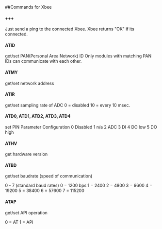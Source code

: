 ##Commands for Xbee

#### +++
Just send a ping to the connected Xbee. Xbee returns "OK" if its connected.

#### ATID
get/set PAN(Personal Area Network) ID
Only modules with matching PAN IDs can communicate with each other.

#### ATMY
get/set network address

#### ATIR
get/set sampling rate of ADC
0 = disabled
10 = every 10 msec.

#### ATD0, ATD1, ATD2, ATD3, ATD4
set PIN
Parameter Configuration
0 Disabled
1 n/a
2 ADC
3 DI
4 DO low
5 DO high

#### ATHV
get hardware version

#### ATBD
get/set baudrate (speed of communication)

0 - 7 (standard baud rates)
0 = 1200 bps
1 = 2400
2 = 4800
3 = 9600
4 = 19200
5 = 38400
6 = 57600
7 = 115200

#### ATAP
get/set API operation

0 = AT
1 = API

